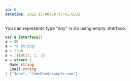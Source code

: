 ```yaml
---
id: 6
datetime: 2022-11-08T09:43:41.820Z
---
```


You can represents type "any" in Go using empty interface.

```go
var a interface{}
a = 20
a = "a string"
a = true
a = []int{1, 2, 3}
a = struct {
  Name string
  Email string
} {"John", "JohnDoe@example.com"}
```

